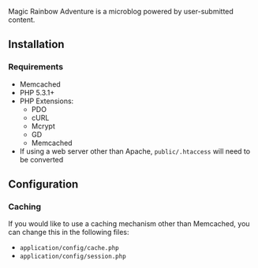 Magic Rainbow Adventure is a microblog powered by user-submitted content.

## Installation

### Requirements

* Memcached
* PHP 5.3.1+
* PHP Extensions:
	* PDO
	* cURL
	* Mcrypt
	* GD
	* Memcached
* If using a web server other than Apache, `public/.htaccess` will need to be converted

## Configuration

### Caching

If you would like to use a caching mechanism other than Memcached, you can change this in the following files:

* `application/config/cache.php`
* `application/config/session.php`
